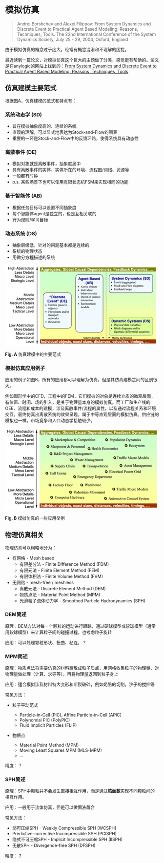 # 模拟仿真

> Andrei Borshchev and Alexei Filippov: From System Dynamics and Discrete Event to Practical Agent Based Modeling: Reasons, Techniques, Tools. The 22nd International Conference of the System Dynamics Society, July 25 - 29, 2004, Oxford, England

由于模拟仿真的概念过于庞大，经常有概念混淆和不理解的困扰。

最近读到一篇论文，对模拟仿真这个巨大的主题做了分类，感觉挺有帮助的。论文是在anylogic的网站上找到的：[From System Dynamics and Discrete Event to Practical Agent Based Modeling: Reasons, Techniques, Tools](https://www.anylogic.cn/resources/articles/from-system-dynamics-and-discrete-event-to-practical-agent-based-modeling-reasons-techniques-tools/)



## 仿真建模主要范式

根据图A，仿真建模的范式和特点有：

### 系统动态学 (SD)

- 旨在模拟抽象度高的、连续的系统
- 直观的理解，可以显式地表达为Stock-and-Flow的图表
- 重要的一环是Stock-and-Flow中的反馈环路，使得系统具有动态性

### 离散事件 (DE)

- 模拟对象就是离散事件，抽象度居中
- 具有离散事件的实体、实体所在的环境、流程图/网络、资源等
- 一般都有时钟
- p.s. 某些场景下也可以使用有限状态机FSM来实现相同的功能

### 基于智能体 (AB)

- 根据任务目标可以设置不同抽象度
- 每个智能体agent是独立的，也是互相关联的
- 行为规则/学习目标

### 动态系统 (DS)

- 抽象层级低，针对的问题基本都是连续的
- 系统的物理状态
- 用微分方程描述的系统

![classification](./assets/classif.png)

**Fig. A** 仿真建模中的主要范式



### 模拟仿真应用例子

应用的例子如图B，所有的应用都可以理解为仿真，但是其仿真建模之间的区别很大。

例如图形学中的CFD、工程中的FEM，它们模拟的对象是连续介质的微观层面，有位置、时间、场的引入，是关于物理量本身的模拟仿真。而工厂和生产线的OEE、流程和成本的建模，涉及离散事件/流程的属性，以及通过流程关系和环境交互，最终仿真出离散系统的效果呈现，属于中等直观层面的模拟仿真。供应链的模拟也一样。市场竞争和人口动态学接触较少。

![sim](./assets/sim.png)

**Fig. B** 模拟仿真的一些应用举例



## 物理仿真相关

物理仿真可以粗略地分为：

- 有网格 - Mesh based
  - 有限差分法 - Finite Difference Method (FDM)
  - 有限元法 - Finite Element Method (FEM)
  - 有限体积法 - Finite Volume Method (FVM)
- 无网格 - mesh-free / meshless
  - 离散元法 - Discrete Element Method (DEM)
  - 物质点法 - Material Point Method (MPM)
  - 光滑粒子流体动力学 - Smoothed Particle Hydrodynamics (SPH)

### DEM简述

原理：DEM方法对每一个颗粒的运动进行跟踪，通过硬球模型或软球模型（通常用软球模型）来计算粒子间的碰撞过程，也考虑粒子旋转

应用：可以处理颗粒形状、扭曲、粘连，？

### MPM简述

原理：物质点法将需要仿真的材料离散成粒子质点，用网格收集粒子的物理量、对物理量做处理（计算、求导等），再将物理量返回到粒子身上

应用：适合模拟涉及材料特大变形和断裂破碎，例如奶酪的切割，沙子的搅拌等

常见方法：

- 粒子平动范式
  - Particle-in-Cell (PIC), Affine Particle-in-Cell (APIC)
  - Polynomial PIC (PolyPIC)
  - Fluid Implicit Particles (FLIP)

- 物质点
  - Material Point Method (MPM)
  - Moving Least Squares MPM (MLS-MPM)
  - ...


精度：？

### SPH简述

原理：SPH中颗粒并不会发生直接相互作用，而是通过**核函数**实现不同颗粒间的相互作用。

应用：一般用于流体仿真，但是可以做固液耦合

常见方法：

- 弱可压缩SPH - Weakly Compressible SPH (WCSPH)
- Predictive-corrective Incompressible SPH (PCISPH)
- 隐式不可压缩SPH - Implicit Incompressible SPH (IISPH)
- 无散SPH - Divergence-free SPH (DFSPH)

精度：？